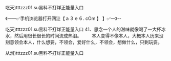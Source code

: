 吃天)tttzzz01.su黑料不打烊正能量入口

《——✅手机浏览器打开网沚【ａ３ｅ６. cOm 】 】✅—》--

吃天)tttzzz01.su黑料不打烊正能量入口	41、思念一个人的滋味就像喝了一大杯冰水，然后用很长很长的时间流成热泪。
　　本人变得不像本人，大概本人历来没刻意领会本人，什么想要，不领会，爱好什么，不领会，想做什么，只剩玩耍。





从滑)tttzzz01.su黑料不打烊正能量入口
